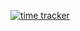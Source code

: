 [![time tracker](https://wakatime.com/badge/github/i3asm/sppwebsite.svg)](https://wakatime.com/badge/github/i3asm/sppwebsite)
